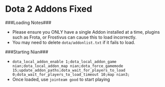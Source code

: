 Dota 2 Addons Fixed
===================

###Loading Notes###
 - Please ensure you ONLY have a single Addon installed at a time, plugins such as Frota, or Frostivus can cause this to load incorrectly.
 - You may need to delete `dota/addonlist.txt` if it fails to load.

###Starting Nian###
 - `dota_local_addon_enable 1;dota_local_addon_game nian;dota_local_addon_map nian;dota_force_gamemode 15;update_addon_paths;dota_wait_for_players_to_load 0;dota_wait_for_players_to_load_timeout 10;map nian3;`
 - Once loaded, use `jointeam good` to start playing
